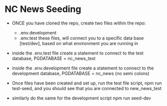 # NC News Seeding

- ONCE you have cloned the repo, create two files within the repo:
    - .env.development
    - .env.test
    these files, will connect you to a specific data base [test/dev], based on what environment you are running in

- inside the .env.test file create a statement to connect to the test database, PGDATABASE = nc_news_test

- inside the .env.development file create a statement to connect to the development database, PGDATABASE = nc_news (no semi colons)

- Once files have been created and set up, run the test file script, npm run test-seed, and you should see that you are connected to new_news_test

- similarly do the same for the development script npm run seed-dev
